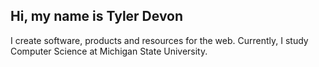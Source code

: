 ## Hi, my name is Tyler Devon
I create software, products and resources for the web.
Currently, I study Computer Science at Michigan State University.
